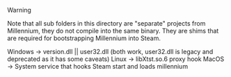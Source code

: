 > [!WARNING]  
> Note that all sub folders in this directory are "separate" projects from Millennium, they do not compile into the same binary.
> They are shims that are required for bootstrapping Millennium into Steam.
>
> Windows -> version.dll || user32.dll (both work, user32.dll is legacy and deprecated as it has some caveats)
> Linux -> libXtst.so.6 proxy hook
> MacOS -> System service that hooks Steam start and loads millennium
